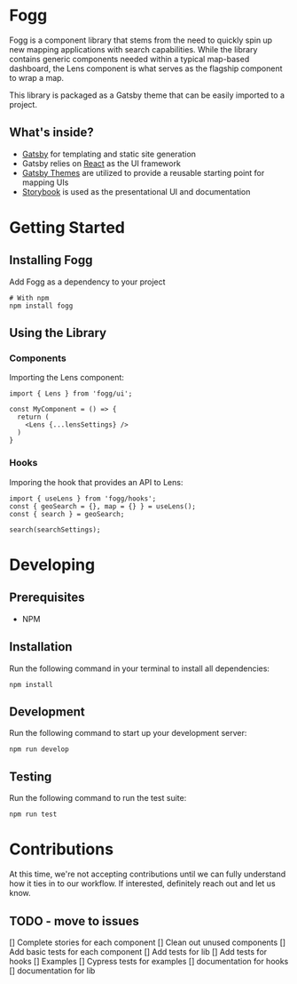 # Fogg
Fogg is a component library that stems from the need to quickly spin up new mapping applications with search capabilities. While the library contains generic components needed within a typical map-based dashboard, the Lens component is what serves as the flagship component to wrap a map.

This library is packaged as a Gatsby theme that  can be easily imported to a project.

## What's inside?
- [Gatsby](https://www.gatsbyjs.org/) for templating and static site generation
- Gatsby relies on [React](https://reactjs.org/) as the UI framework
- [Gatsby Themes](https://www.gatsbyjs.org/blog/2018-11-11-introducing-gatsby-themes/) are utilized to provide a reusable starting point for mapping UIs
- [Storybook](https://storybook.js.org/) is used as the presentational UI and documentation

# Getting Started

## Installing Fogg
Add Fogg as a dependency to your project
```
# With npm
npm install fogg
```

## Using the Library

### Components
Importing the Lens component:
```
import { Lens } from 'fogg/ui';

const MyComponent = () => {
  return (
    <Lens {...lensSettings} />
  )
}
```

### Hooks
Imporing the hook that provides an API to Lens:
```
import { useLens } from 'fogg/hooks';
const { geoSearch = {}, map = {} } = useLens();
const { search } = geoSearch;

search(searchSettings);
```

# Developing

## Prerequisites
- NPM

## Installation
Run the following command in your terminal to install all dependencies:
```
npm install
```

## Development
Run the following command to start up your development server:
```
npm run develop
```

## Testing
Run the following command to run the test suite:
```
npm run test
```

# Contributions
At this time, we're not accepting contributions until we can fully understand how it ties in to our workflow. If interested, definitely reach out and let us know.

## TODO - move to issues
[] Complete stories for each component
[] Clean out unused components
[] Add basic tests for each component
[] Add tests for lib
[] Add tests for hooks
[] Examples
[] Cypress tests for examples
[] documentation for hooks
[] documentation for lib
